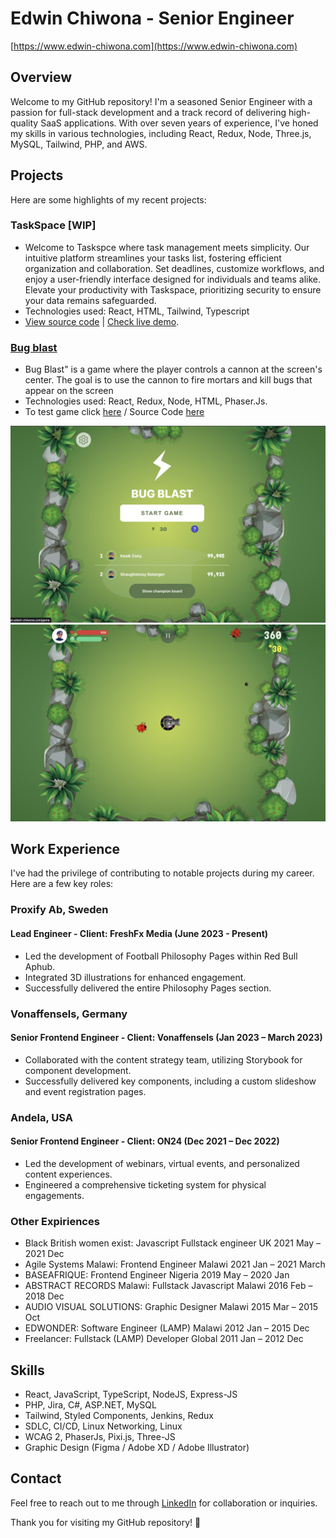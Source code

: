 # Edwin Chiwona - Senior Engineer
[https://www.edwin-chiwona.com](https://www.edwin-chiwona.com)
## Overview
Welcome to my GitHub repository! I'm a seasoned Senior Engineer with a passion for full-stack development and a track record of delivering high-quality SaaS applications. With over seven years of experience, I've honed my skills in various technologies, including React, Redux, Node, Three.js, MySQL, Tailwind, PHP, and AWS.

## Projects
Here are some highlights of my recent projects:

### TaskSpace [WIP]
- Welcome to Taskspce where task management meets simplicity. Our intuitive platform streamlines your tasks list, fostering efficient organization and collaboration. Set deadlines, customize workflows, and enjoy a user-friendly interface designed for individuals and teams alike. Elevate your productivity with Taskspace, prioritizing security to ensure your data remains safeguarded.
- Technologies used: React, HTML, Tailwind, Typescript
- [View source code](https://github.com/edwindijas/todo) | [Check live demo](https://taskspace.edwin-chiwona.com/).

### [Bug blast](https://bug-blast.edwin-chiwona.com/)
- Bug Blast" is a game where the player controls a cannon at the screen's center. The goal is to use the cannon to fire mortars and kill bugs that appear on the screen
- Technologies used: React, Redux, Node, HTML, Phaser.Js.
- To test game click [here](https://bug-blast.edwin-chiwona.com/) / Source Code [here](https://github.com/edwindijas/epic-battle)

![plot](./images/bug-blast.png)
![plot](./images/bug-blast-2.png)

## Work Experience
I've had the privilege of contributing to notable projects during my career. Here are a few key roles:

### Proxify Ab, Sweden
#### Lead Engineer - Client: FreshFx Media (June 2023 - Present)
- Led the development of Football Philosophy Pages within Red Bull Aphub.
- Integrated 3D illustrations for enhanced engagement.
- Successfully delivered the entire Philosophy Pages section.

### Vonaffensels, Germany
#### Senior Frontend Engineer - Client: Vonaffensels (Jan 2023 – March 2023)
- Collaborated with the content strategy team, utilizing Storybook for component development.
- Successfully delivered key components, including a custom slideshow and event registration pages.

### Andela, USA
#### Senior Frontend Engineer - Client: ON24 (Dec 2021 – Dec 2022)
- Led the development of webinars, virtual events, and personalized content experiences.
- Engineered a comprehensive ticketing system for physical engagements.

### Other Expiriences
- Black British women exist: Javascript Fullstack engineer	UK		2021 May – 2021 Dec
- Agile Systems Malawi: Frontend Engineer			Malawi		2021 Jan – 2021 March
- BASEAFRIQUE: Frontend Engineer			Nigeria		2019 May – 2020 Jan
- ABSTRACT RECORDS Malawi: Fullstack Javascript 	Malawi		2016 Feb – 2018 Dec
- AUDIO VISUAL SOLUTIONS: Graphic Designer		Malawi		2015 Mar – 2015 Oct
- EDWONDER: Software Engineer	(LAMP)			Malawi 		2012 Jan – 2015 Dec
- Freelancer: Fullstack (LAMP) Developer			Global		2011 Jan – 2012 Dec


## Skills
- React, JavaScript, TypeScript, NodeJS, Express-JS
- PHP, Jira, C#, ASP.NET, MySQL
- Tailwind, Styled Components, Jenkins, Redux
- SDLC, CI/CD, Linux Networking, Linux
- WCAG 2, PhaserJs, Pixi.js, Three-JS
- Graphic Design (Figma / Adobe XD / Adobe Illustrator)

## Contact
Feel free to reach out to me through [LinkedIn](https://www.linkedin.com/in/edwin-chiwona) for collaboration or inquiries.

Thank you for visiting my GitHub repository! 🚀
